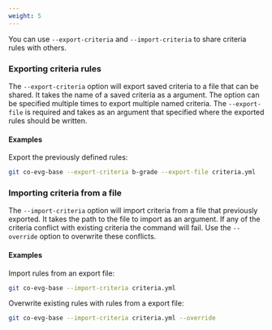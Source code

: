 ```yaml
---
weight: 5
---
```

You can use `--export-criteria` and `--import-criteria` to share criteria rules with others.

### Exporting criteria rules

The `--export-criteria` option will export saved criteria to a file that can be shared. It takes
the name of a saved criteria as a argument. The option can be specified multiple times to export
multiple named criteria. The `--export-file` is required and takes as an argument that specified
where the exported rules should be written.

#### Examples

Export the previously defined rules:

```bash
git co-evg-base --export-criteria b-grade --export-file criteria.yml
```

### Importing criteria from a file

The `--import-criteria` option will import criteria from a file that previously exported. It takes
the path to the file to import as an argument. If any of the criteria conflict with existing
criteria the command will fail. Use the `--override` option to overwrite these conflicts.

#### Examples

Import rules from an export file:

```bash
git co-evg-base --import-criteria criteria.yml
```

Overwrite existing rules with rules from a export file:

```bash
git co-evg-base --import-criteria criteria.yml --override
```
